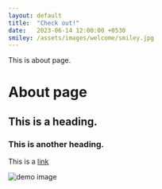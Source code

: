 ```yaml
---
layout: default
title:  "Check out!"
date:   2023-06-14 12:00:00 +0530
smiley: /assets/images/welcome/smiley.jpg
---
```

This is about page.

# About page

## This is a heading.

### This is another heading.

This is a [link](http://www.bineethk.github.io)

![demo image](/bineethk/mysite/assets/images/smiley.jpg)

